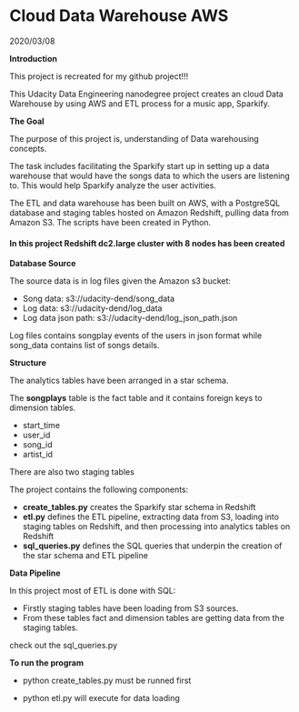 # Cloud Data Warehouse AWS
2020/03/08

**Introduction**

This project is recreated for my github project!!!

This Udacity Data Engineering nanodegree project creates an cloud Data Warehouse by using AWS and ETL process for a music app, Sparkify. 



**The Goal**

The purpose of this project is, understanding of Data warehousing concepts. 

The task includes facilitating the Sparkify start up in setting up a data warehouse that would have the songs data to which the users are listening to. This would help Sparkify analyze the user activities.

The ETL and data warehouse has been built on AWS, with a PostgreSQL database and staging tables hosted on Amazon Redshift, pulling data from Amazon S3.  The scripts have been created in Python.

#### In this project Redshift dc2.large cluster with 8 nodes has been created

**Database Source**

The source data is in log files given the Amazon s3 bucket:

- Song data: s3://udacity-dend/song_data
- Log data: s3://udacity-dend/log_data
- Log data json path: s3://udacity-dend/log_json_path.json

Log files contains songplay events of the users in json format while song_data contains list of songs details.



**Structure**

The analytics tables have been arranged in a star schema.

The **songplays** table is the fact table and it contains foreign keys to dimension tables.

- start_time 
- user_id
- song_id
- artist_id 

There are also two staging tables

The project contains the following components:

- **create_tables.py** creates the Sparkify star schema in Redshift
- **etl.py** defines the ETL pipeline, extracting data from S3, loading into staging tables on Redshift, and then processing into analytics tables on Redshift
- **sql_queries.py** defines the SQL queries that underpin the creation of the star schema and ETL pipeline

**Data Pipeline** 

In this project most of ETL is done with SQL:

- Firstly staging tables have been loading from S3 sources. 
- From these tables fact and dimension tables are getting  data from the staging tables.

check out the sql_queries.py


**To run the program**

- python create_tables.py must be runned first

- python etl.py will execute for data loading
